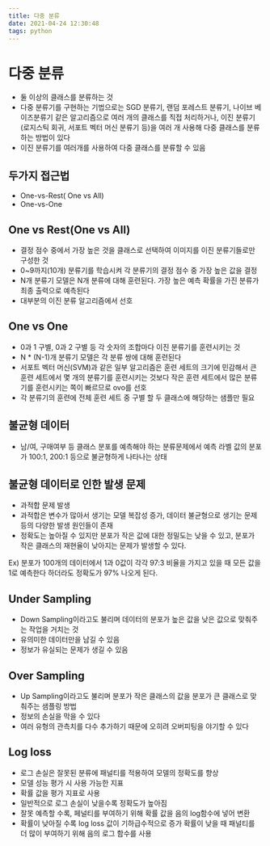 ```yaml
---
title: 다중 분류
date: 2021-04-24 12:30:48
tags: python
---
```


# 다중 분류

- 둘 이상의 클래스를 분류하는 것
- 다중 분류기를 구현하는 기법으로는 SGD 분류기, 랜덤 포레스트 분류기, 나이브 베이즈분류기 같은 알고리즘으로 여러 개의 클래스를 직접 처리하거나, 이진 분류기(로지스틱 회귀, 서포트 벡터 머신 분류기 등)을 여러 개 사용해 다중 클래스를 분류하는 방법이 있다
- 이진 분류기를 여러개를 사용하여 다중 클래스를 분류할 수 있음

## 두가지 접근법

- One-vs-Rest( One vs All)
- One-vs-One

## One vs Rest(One vs All)

- 결정 점수 중에서 가장 높은 것을 클래스로 선택하여 이미지를 이진 분류기들로만 구성한 것
- 0~9까지(10개) 분류기를 학습시켜 각 분류기의 결정 점수 중 가장 높은 값을 결정
- N개 분류기 모델은 N개 분류에 대해 훈련된다. 가장 높은 예측 확률을 가진 분류가 최종 출력으로 예측된다
- 대부분의 이진 분류 알고리즘에서 선호

## One vs One

- 0과 1 구별, 0과 2 구별 등 각 숫자의 조합마다 이진 분류기를 훈련시키는 것
- N * (N-1)개 분류기 모델은 각 분류 쌍에 대해 훈련된다
- 서포트 벡터 머신(SVM)과 같은 일부 알고리즘은 훈련 세트의 크기에 민감해서 큰 훈련 세트에서 몇 개의 분류기를 훈련시키는 것보다 작은 훈련 세트에서 많은 분류기를 훈련시키는 쪽이 빠르므로 ovo를 선호
- 각 분류기의 훈련에 전체 훈련 세트 중 구별 할 두 클래스에 해당하는 샘플만 필요

## 불균형 데이터

- 남/여, 구매여부 등 클래스 분포를 예측해야 하는 분류문제에서 예측 라벨 값의 분포가 100:1, 200:1 등으로 불균형하게 나타나는 상태

## 불균형 데이터로 인한 발생 문제

- 과적합 문제 발생
- 과적합은 변수가 많아서 생기는 모델 복잡성 증가, 데이터 불균형으로 생기는 문제 등의 다양한 발생 원인들이 존재
- 정확도는 높아질 수 있지만 분포가 작은 값에 대한 정밀도는 낮을 수 있고, 분포가 작은 클래스의 재현율이 낮아지는 문제가 발생할 수 있다.

Ex) 분포가 100개의 데이터에서 1과 0값이 각각 97:3 비율을 가지고 있을 때 모든 값을 1로 예측한다 하더라도 정확도가 97% 나오게 된다.

## Under Sampling

- Down Sampling이라고도 불리며 데이터의 분포가 높은 값을 낮은 값으로 맞춰주는 작업을 거치는 것
- 유의미한 데이터만을 남길 수 있음
- 정보가 유실되는 문제가 생길 수 있음

## Over Sampling

- Up Sampling이라고도 불리며 분포가 작은 클래스의 값을 분포가 큰 클래스로 맞춰주는 샘플링 방법
- 정보의 손실을 막을 수 있다
- 여러 유형의 관측치를 다수 추가하기 때문에 오히려 오버피팅을 야기할 수 있다

## Log loss

- 로그 손실은 잘못된 분류에 패널티를 적용하여 모델의 정확도를 향상
- 모델 성능 평가 시 사용 가능한 지표
- 확률 값을 평가 지표로 사용
- 일반적으로 로그 손실이 낮을수록 정확도가 높아짐
- 잘못 예측할 수록, 페널티를 부여하기 위해 확률 값을 음의 log함수에 넣어 변환
- 확률이 낮아질 수록 log loss 값이 기하급수적으로 증가
    확률이 낮을 때 패널티를 더 많이 부여하기 위해 음의 로그 함수를 사용
  

